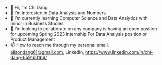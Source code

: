 - 👋 Hi, I’m Chi Dang
- 👀 I’m interested in Data Analysis and Numbers
- 🌱 I’m currently learning Computer Science and Data Analytics with minor in Business Studies
- 💞️ I’m looking to collaborate on any company is having an open position for upcoming Spring 2023 internship For Data Analysis position or Product Management
- 📫 How to reach me through my personal email, alisondang61@gmail.com, LinkedIn, https://www.linkedin.com/in/chi-dang-6591b01b6/

<!---
Vincent3003/Vincent3003 is a ✨ special ✨ repository because its `README.md` (this file) appears on your GitHub profile.
You can click the Preview link to take a look at your changes.
--->
